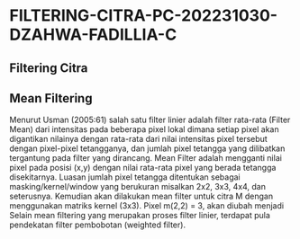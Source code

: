 # FILTERING-CITRA-PC-202231030-DZAHWA-FADILLIA-C

## Filtering Citra

## Mean Filtering
Menurut Usman (2005:61) salah satu filter linier adalah filter rata-rata (Filter Mean) dari intensitas pada beberapa pixel lokal dimana setiap pixel akan digantikan nilainya dengan rata-rata dari nilai intensitas pixel tersebut dengan pixel-pixel tetangganya, dan jumlah pixel tetangga yang dilibatkan tergantung pada filter yang dirancang. Mean Filter adalah mengganti nilai pixel pada posisi (x,y) dengan nilai rata-rata pixel yang berada tetangga disekitarnya. Luasan jumlah pixel tetangga ditentukan sebagai masking/kernel/window yang berukuran misalkan 2x2, 3x3, 4x4, dan seterusnya. Kemudian akan dilakukan mean filter untuk citra M dengan menggunakan matriks kernel (3x3). Pixel m(2,2) = 3, akan diubah menjadi Selain mean filtering yang merupakan proses filter linier, terdapat pula pendekatan filter pembobotan (weighted filter).
